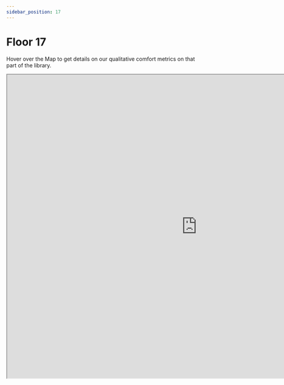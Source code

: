 ```yaml
---
sidebar_position: 17
---
```


# Floor 17

Hover over the Map to get details on our qualitative comfort metrics on that part of the library. 

<iframe src="https://suobset.github.io/iCons/iCons3-CS1/qualitative-floormaps/floor17.html" width="1000" height="800"></iframe>